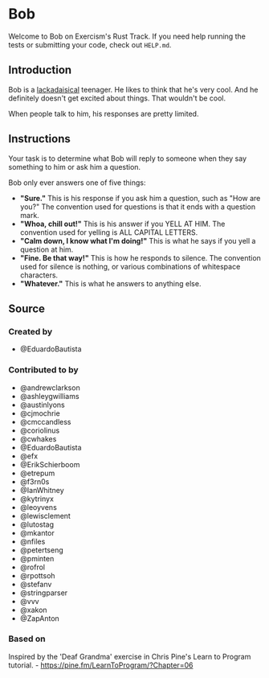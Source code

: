 # Bob

Welcome to Bob on Exercism's Rust Track.
If you need help running the tests or submitting your code, check out `HELP.md`.

## Introduction

Bob is a [lackadaisical][] teenager.
He likes to think that he's very cool.
And he definitely doesn't get excited about things.
That wouldn't be cool.

When people talk to him, his responses are pretty limited.

[lackadaisical]: https://www.collinsdictionary.com/dictionary/english/lackadaisical

## Instructions

Your task is to determine what Bob will reply to someone when they say something to him or ask him a question.

Bob only ever answers one of five things:

-   **"Sure."**
    This is his response if you ask him a question, such as "How are you?"
    The convention used for questions is that it ends with a question mark.
-   **"Whoa, chill out!"**
    This is his answer if you YELL AT HIM.
    The convention used for yelling is ALL CAPITAL LETTERS.
-   **"Calm down, I know what I'm doing!"**
    This is what he says if you yell a question at him.
-   **"Fine. Be that way!"**
    This is how he responds to silence.
    The convention used for silence is nothing, or various combinations of whitespace characters.
-   **"Whatever."**
    This is what he answers to anything else.

## Source

### Created by

-   @EduardoBautista

### Contributed to by

-   @andrewclarkson
-   @ashleygwilliams
-   @austinlyons
-   @cjmochrie
-   @cmccandless
-   @coriolinus
-   @cwhakes
-   @EduardoBautista
-   @efx
-   @ErikSchierboom
-   @etrepum
-   @f3rn0s
-   @IanWhitney
-   @kytrinyx
-   @leoyvens
-   @lewisclement
-   @lutostag
-   @mkantor
-   @nfiles
-   @petertseng
-   @pminten
-   @rofrol
-   @rpottsoh
-   @stefanv
-   @stringparser
-   @vvv
-   @xakon
-   @ZapAnton

### Based on

Inspired by the 'Deaf Grandma' exercise in Chris Pine's Learn to Program tutorial. - https://pine.fm/LearnToProgram/?Chapter=06
